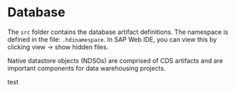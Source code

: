 # Database
The `src` folder contains the database artifact definitions.
The namespace is defined in the file: `.hdinamespace`.
In SAP Web IDE, you can view this by clicking view -> show hidden files.

Native datastore objects (NDSOs) are comprised of CDS artifacts and are
important components for data warehousing projects.

test
